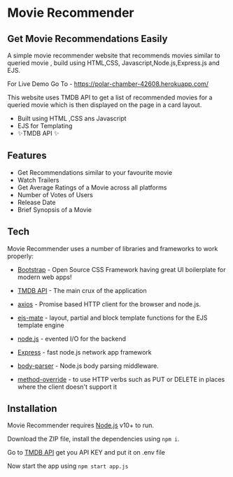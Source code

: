 # Movie Recommender
## Get Movie Recommendations Easily



A simple movie recommender website that recommends movies similar to queried movie , build using HTML,CSS, Javascript,Node.js,Express.js and EJS.

For Live Demo Go To - https://polar-chamber-42608.herokuapp.com/

This website uses TMDB API to get a list of recommended movies for a queried movie which is then displayed on the page in a card layout.
- Built using HTML ,CSS ans Javascript
- EJS for Templating
- ✨TMDB API ✨



## Features


- Get Recommendations similar to your favourite movie
- Watch Trailers
- Get Average Ratings of a Movie across all platforms
- Number of Votes of Users
- Release Date
- Brief Synopsis of a Movie




## Tech

Movie Recommender uses a number of libraries and frameworks to work properly:

- [Bootstrap] - Open Source CSS Framework having great UI boilerplate for modern web apps!
- [TMDB API] - The main crux of the application
- [axios] - Promise based HTTP client for the browser and node.js.
- [ejs-mate] - layout, partial and block template functions for the EJS template engine
- [node.js] - evented I/O for the backend
- [Express] - fast node.js network app framework 
- [body-parser] - Node.js body parsing middleware.

- [method-override] - to use HTTP verbs such as PUT or DELETE in places where the client doesn't support it



## Installation

Movie Recommender requires [Node.js](https://nodejs.org/) v10+ to run.

Download the ZIP file, install the dependencies using ```npm i```.


Go to [TMDB API] get you API KEY and put it on .env file

Now start the app using ```npm start app.js```












[//]: # ()

   [TMDB API]: <https://developers.themoviedb.org/3>
   [axios]: <https://www.npmjs.com/package/axios>
   [body-parser]: <https://www.npmjs.com/package/body-parser>
  
   [ejs-mate]: <https://www.npmjs.com/package/ejs-mate>

   [node.js]: <http://nodejs.org>
   [Bootstrap]: <https://getbootstrap.com/>

   [express]: <http://expressjs.com>

   [method-override]: <https://www.npmjs.com/package/method-override>

  
